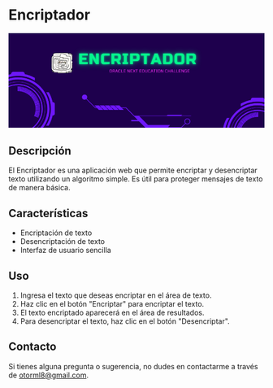 # Encriptador

![Banner](./img/Encriptador.png)

## Descripción
El Encriptador es una aplicación web que permite encriptar y desencriptar texto utilizando un algoritmo simple. Es útil para proteger mensajes de texto de manera básica.

## Características
- Encriptación de texto
- Desencriptación de texto
- Interfaz de usuario sencilla


## Uso
1. Ingresa el texto que deseas encriptar en el área de texto.
2. Haz clic en el botón "Encriptar" para encriptar el texto.
3. El texto encriptado aparecerá en el área de resultados.
4. Para desencriptar el texto, haz clic en el botón "Desencriptar".


## Contacto
Si tienes alguna pregunta o sugerencia, no dudes en contactarme a través de [otorml8@gmail.com](mailto:otorml8@gmail.com).